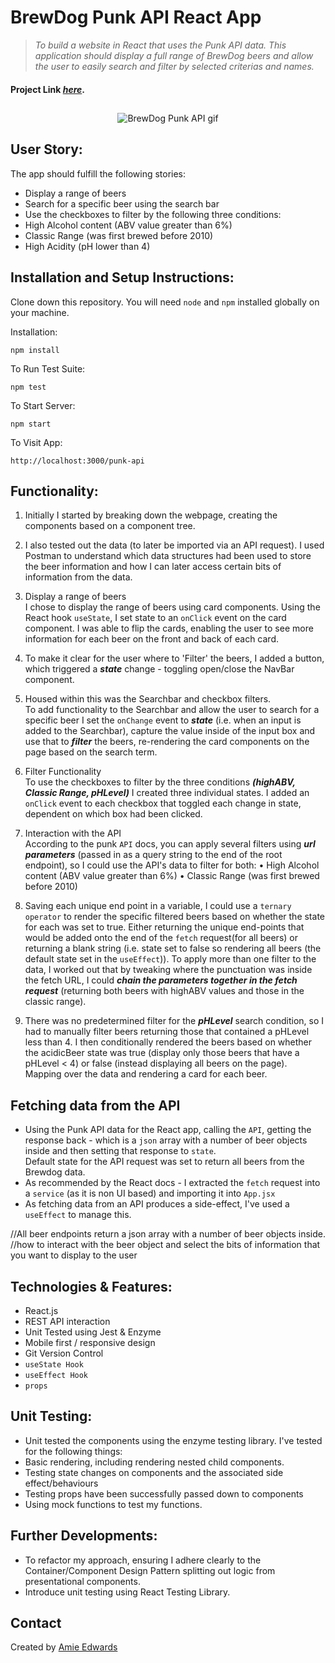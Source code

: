 # BrewDog Punk API React App

> _To build a website in React that uses the Punk API data. This application should display a full range of BrewDog beers and allow the user to easily search and filter by selected criterias and names._ </br>

#### Project Link [_here_](https://amiehannah.github.io/punk-api/).

##

<p align="center">
  <img src="../src/assets/brewdog-punk-api.gif" alt="BrewDog Punk API gif">
</p>


## User Story:

The app should fulfill the following stories:

- Display a range of beers
- Search for a specific beer using the search bar
- Use the checkboxes to filter by the following three conditions:
- High Alcohol content (ABV value greater than 6%)
- Classic Range (was first brewed before 2010)
- High Acidity (pH lower than 4)

## Installation and Setup Instructions:

Clone down this repository. You will need `node` and `npm` installed globally on your machine.

Installation:

`npm install`

To Run Test Suite:

`npm test`

To Start Server:

`npm start`

To Visit App:

`http://localhost:3000/punk-api`

## Functionality:

1. Initially I started by breaking down the webpage, creating the components based on a component tree.

2. I also tested out the data (to later be imported via an API request). I used Postman to understand which data structures had been used to store the beer information and how I can later access certain bits of information from the data.

3. Display a range of beers </br>
   I chose to display the range of beers using card components. Using the React hook `useState`, I set state to an `onClick` event on the card component. I was able to flip the cards, enabling the user to see more information for each beer on the front and back of each card.

4. To make it clear for the user where to 'Filter' the beers, I added a button, which triggered a **_state_** change - toggling open/close the NavBar component.

5. Housed within this was the Searchbar and checkbox filters. </br>
   To add functionality to the Searchbar and allow the user to search for a specific beer I set the `onChange` event to **_state_** (i.e. when an input is added to the Searchbar), capture the value inside of the input box and use that to **_filter_** the beers, re-rendering the card components on the page based on the search term.

6. Filter Functionality </br>
   To use the checkboxes to filter by the three conditions **_(highABV, Classic Range, pHLevel)_** I created three individual states. I added an `onClick` event to each checkbox that toggled each change in state, dependent on which box had been clicked.

7. Interaction with the API </br>
   According to the punk `API` docs, you can apply several filters using **_url parameters_** (passed in as a query string to the end of the root endpoint), so I could use the API's data to filter for both:
   • High Alcohol content (ABV value greater than 6%)
   • Classic Range (was first brewed before 2010)

8. Saving each unique end point in a variable, I could use a `ternary operator` to render the specific filtered beers based on whether the state for each was set to true. Either returning the unique end-points that would be added onto the end of the `fetch` request(for all beers) or returning a blank string (i.e. state set to false so rendering all beers (the default state set in the `useEffect`)). To apply more than one filter to the data, I worked out that by tweaking where the punctuation was inside the fetch URL, I could **_chain the parameters together in the fetch request_** (returning both beers with highABV values and those in the classic range).

9. There was no predetermined filter for the **_pHLevel_** search condition, so I had to manually filter beers returning those that contained a pHLevel less than 4. I then conditionally rendered the beers based on whether the acidicBeer state was true (display only those beers that have a pHLevel < 4) or false (instead displaying all beers on the page).</br>
   Mapping over the data and rendering a card for each beer.

## Fetching data from the API

- Using the Punk API data for the React app, calling the `API`, getting the response back - which is a `json` array with a number of beer objects inside and then setting that response to `state`. </br>
  Default state for the API request was set to return all beers from the Brewdog data.
- As recommended by the React docs - I extracted the `fetch` request into a `service` (as it is non UI based) and importing it into `App.jsx`
- As fetching data from an API produces a side-effect, I've used a `useEffect` to manage this.

//All beer endpoints return a json array with a number of beer objects inside.
//how to interact with the beer object and select the bits of information that you want to display to the user

## Technologies & Features:

- React.js
- REST API interaction
- Unit Tested using Jest & Enzyme
- Mobile first / responsive design
- Git Version Control
- `useState Hook`
- `useEffect Hook`
- `props`

## Unit Testing:

- Unit tested the components using the enzyme testing library.
  I've tested for the following things:
- Basic rendering, including rendering nested child components.
- Testing state changes on components and the associated side effect/behaviours
- Testing props have been successfully passed down to components
- Using mock functions to test my functions.

## Further Developments:

- To refactor my approach, ensuring I adhere clearly to the Container/Component Design Pattern splitting out logic from presentational components.
- Introduce unit testing using React Testing Library.

## Contact

Created by [Amie Edwards](mailto:amie.edwards17@gmail.com)
